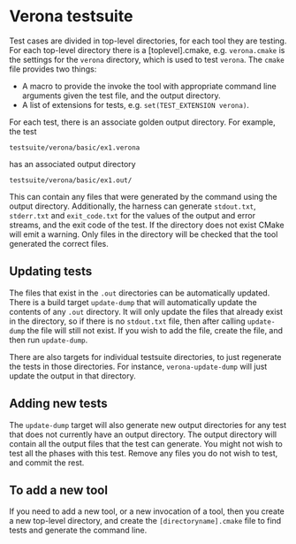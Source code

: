 # Verona testsuite

Test cases are divided in top-level directories, for each tool they are testing.
For each top-level directory there is a [toplevel].cmake, e.g. `verona.cmake` is the
settings for the `verona` directory, which is used to test `verona`.   The `cmake` file
provides two things:

* A macro to provide the invoke the tool with appropriate command line arguments given the
  test file, and the output directory.
* A list of extensions for tests, e.g.  `set(TEST_EXTENSION verona)`. 

For each test, there is an associate golden output directory. For example, the test
```
testsuite/verona/basic/ex1.verona
```
has an associated output directory
```
testsuite/verona/basic/ex1.out/
```
This can contain any files that were generated by the command using the output directory. 
Additionally, the harness can generate `stdout.txt`, `stderr.txt` and `exit_code.txt` for the 
values of the output and error streams, and the exit code of the test.  If the directory does
not exist CMake will emit a warning.  Only files in the directory will be checked that the tool
generated the correct files.

## Updating tests

The files that exist in the `.out` directories can be automatically updated.  There is a build
target `update-dump` that will automatically update the contents of any `.out` directory.  It
will only update the files that already exist in the directory, so if there is no `stdout.txt`
file, then after calling `update-dump` the file will still not exist.  If you wish to add the file,
create the file, and then run `update-dump`.

There are also targets for individual testsuite directories, to just regenerate the tests in those
directories. For instance, `verona-update-dump` will just update the output in that directory.

##  Adding new tests

The `update-dump` target will also generate new output directories for any test that does not
currently have an output directory.  The output directory will contain all the output files that
the test can generate.  You might not wish to test all the phases with this test. Remove any files
you do not wish to test, and commit the rest.

## To add a new tool

If you need to add a new tool, or a new invocation of a tool, then you create a new top-level 
directory, and create the `[directoryname].cmake` file to find tests and generate
the command line.